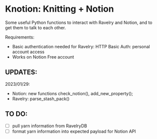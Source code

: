 # Knotion: Knitting + Notion

Some useful Python functions to interact with Ravelry and Notion, and to get them to talk to each other.

Requirements:

- Basic authentication needed for Ravelry: HTTP Basic Auth: personal account access
- Works on Notion Free account

## UPDATES:

2023/01/29:

- Notion: new functions check_notion(), add_new_property();
- Ravelry: parse_stash_pack()

## TO DO:

- [ ] pull yarn information from RavelryDB
- [ ] format yarn information into expected payload for Notion API
